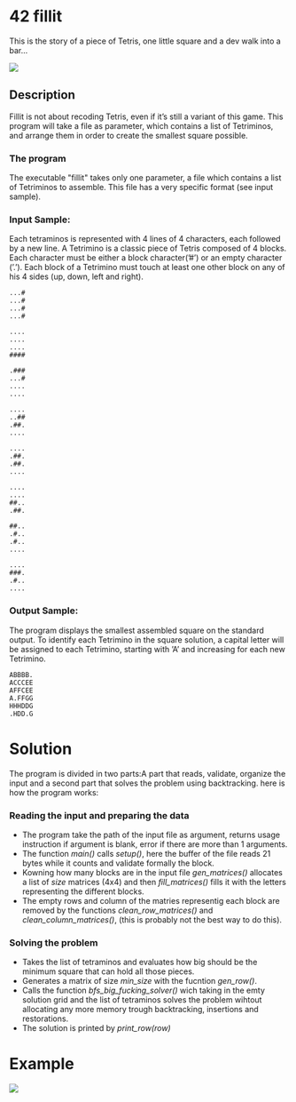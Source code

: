 # 42 fillit
 This is the story of a piece of Tetris, one little square and a dev walk into a bar...

<img src="https://user-images.githubusercontent.com/20647901/62280741-cd83ec80-b44c-11e9-814a-654ebf31ca99.jpg">
 
## Description

 Fillit is not about recoding Tetris, even if it’s still a variant of this game. This program will take a file as parameter, which contains a list of Tetriminos, and arrange them in order to create the smallest square possible.

### The program
 The executable "fillit" takes only one parameter, a file which contains a list of Tetriminos to assemble. This file has a very specific format (see input sample).

### Input Sample:
 Each tetraminos is represented with 4 lines of 4 characters, each followed by a new line. A Tetrimino is a classic piece of Tetris composed of 4 blocks. Each character must be either a block character(’#’) or an empty character (’.’). Each block of a Tetrimino must touch at least one other block on any of his 4 sides (up, down, left and right).

	...#
	...#
	...#
	...#

	....
	....
	....
	####

	.###
	...#
	....
	....

	....
	..##
	.##.
	....

	....
	.##.
	.##.
	....

	....
	....
	##..
	.##.

	##..
	.#..
	.#..
	....

	....
	###.
	.#..
	....


### Output Sample:
The program displays the smallest assembled square on the standard output. To
identify each Tetrimino in the square solution, a capital letter will be assigned to each
Tetrimino, starting with ’A’ and increasing for each new Tetrimino.

	ABBBB.
	ACCCEE
	AFFCEE
	A.FFGG
	HHHDDG
	.HDD.G

# Solution
The program is divided in two parts:A part that reads, validate, organize the input and a second part that solves the problem using backtracking.
here is how the program works:

### Reading the input and preparing the data

* The program take the path of the input file as argument, returns usage instruction if argument is blank, error if there are more than 1 arguments.
* The function _main()_ calls _setup()_, here the buffer of the file reads 21 bytes while it counts and validate formally the block.
* Kowning how many blocks are in the input file _gen_matrices()_ allocates a list of _size_ matrices (4x4) and then _fill_matrices()_ fills it with the letters representing the different blocks.
* The empty rows and column of the matries representig each block are removed by the functions _clean_row_matrices()_ and _clean_column_matrices()_, (this is probably not the best way to do this).

### Solving the problem

* Takes the list of tetraminos and evaluates how big should be the minimum square that can hold all those pieces.
* Generates a matrix of size _min_size_ with the fucntion _gen_row()_.
* Calls the function _bfs_big_fucking_solver()_ wich taking in the emty solution grid and the list of tetraminos solves the problem wihtout allocating any more memory trough backtracking, insertions and restorations.
* The solution is printed by _print_row(row)_


# Example

<img src="https://user-images.githubusercontent.com/20647901/62280783-e096bc80-b44c-11e9-8852-5a76d635a1d0.png">
